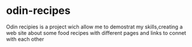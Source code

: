 # odin-recipes
Odin recipies is a project wich allow me to demostrat my skills,creating a web site about some food recipes with different pages and links to connet with each other
 